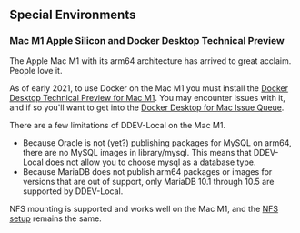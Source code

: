 ## Special Environments

### Mac M1 Apple Silicon and Docker Desktop Technical Preview

The Apple Mac M1 with its arm64 architecture has arrived to great acclaim. People love it. 

As of early 2021, to use Docker on the Mac M1 you must install the [Docker Desktop Technical Preview for Mac M1](https://docs.docker.com/docker-for-mac/apple-m1/). You may encounter issues with it, and if so you'll want to get into the [Docker Desktop for Mac Issue Queue](https://github.com/docker/for-mac/issues).

There are a few limitations of DDEV-Local on the Mac M1. 

* Because Oracle is not (yet?) publishing packages for MySQL on arm64, there are no MySQL images in library/mysql. This means that DDEV-Local does not allow you to choose mysql as a database type.
* Because MariaDB does not publish arm64 packages or images for versions that are out of support, only MariaDB 10.1 through 10.5 are supported by DDEV-Local.

NFS mounting is supported and works well on the Mac M1, and the [NFS setup](https://ddev.readthedocs.io/en/latest/users/performance/#macos-nfs-setup) remains the same.
